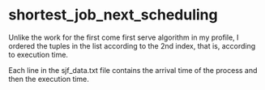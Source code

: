# shortest_job_next_scheduling
Unlike the work for the first come first serve algorithm in my profile, I ordered the tuples in the list according to the 2nd index, that is, according to execution time.

Each line in the sjf_data.txt file contains the arrival time of the process and then the execution time.
